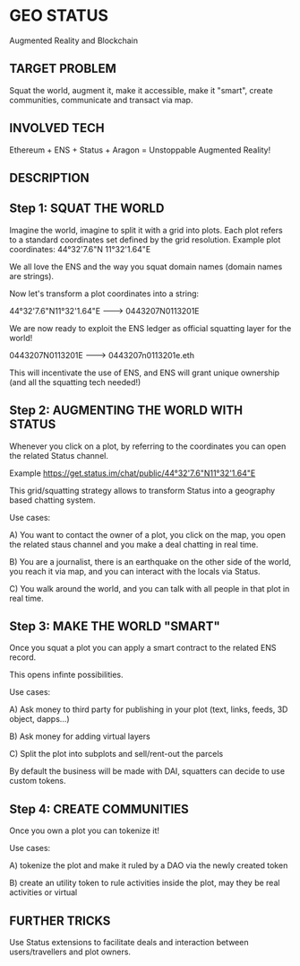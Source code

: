 # GEO STATUS

Augmented Reality and Blockchain

## TARGET PROBLEM

Squat the world, augment it, make it accessible, make it "smart", create communities, communicate and transact via map.

## INVOLVED TECH

Ethereum + ENS + Status + Aragon = Unstoppable Augmented Reality!

## DESCRIPTION

## Step 1: SQUAT THE WORLD

Imagine the world, imagine to split it with a grid into plots. Each plot refers to a standard coordinates set defined by the grid resolution. Example plot coordinates: 44°32'7.6"N 11°32'1.64"E

We all love the ENS and the way you squat domain names (domain names are strings).

Now let's transform a plot coordinates into a string:

44°32'7.6"N11°32'1.64"E ---> 0443207N0113201E

We are now ready to exploit the ENS ledger as official squatting layer for the world!

0443207N0113201E ---> 0443207n0113201e.eth

This will incentivate the use of ENS, and ENS will grant unique ownership (and all the squatting tech needed!)

## Step 2: AUGMENTING THE WORLD WITH STATUS

Whenever you click on a plot, by referring to the coordinates you can open the related Status channel.

Example https://get.status.im/chat/public/44°32'7.6"N11°32'1.64"E

This grid/squatting strategy allows to transform Status into a geography based chatting system.

Use cases:

A) You want to contact the owner of a plot, you click on the map, you open the related staus channel and you make a deal chatting in real time.

B) You are a journalist, there is an earthquake on the other side of the world, you reach it via map, and you can interact with the locals via Status.

C) You walk around the world, and you can talk with all people in that plot in real time.

## Step 3: MAKE THE WORLD "SMART"

Once you squat a plot you can apply a smart contract to the related ENS record.

This opens infinte possibilities.

Use cases:

A) Ask money to third party for publishing in your plot (text, links, feeds, 3D object, dapps...)

B) Ask money for adding virtual layers

C) Split the plot into subplots and sell/rent-out the parcels

By default the business will be made with DAI, squatters can decide to use custom tokens.

## Step 4: CREATE COMMUNITIES

Once you own a plot you can tokenize it!

Use cases:

A) tokenize the plot and make it ruled by a DAO via the newly created token

B) create an utility token to rule activities inside the plot, may they be real activities or virtual

## FURTHER TRICKS

Use Status extensions to facilitate deals and interaction between users/travellers and plot owners.
